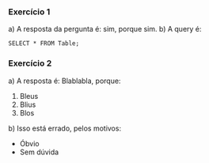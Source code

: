 ### Exercício 1
a) A resposta da pergunta é: sim, porque sim.
b) A query é:
```
SELECT * FROM Table;
```


### Exercício 2
a) A resposta é: Blablabla, porque:
1. Bleus
2. Blius
3. Blos

b) Isso está errado, pelos motivos:
* Óbvio
* Sem dúvida
